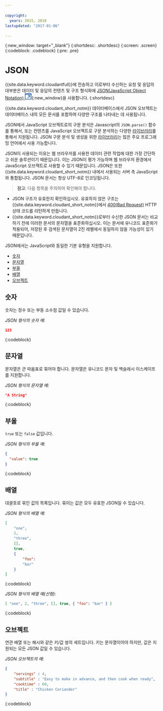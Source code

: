 ```yaml
---

copyright:
  years: 2015, 2018
lastupdated: "2017-01-06"

---
```


{:new_window: target="_blank"}
{:shortdesc: .shortdesc}
{:screen: .screen}
{:codeblock: .codeblock}
{:pre: .pre}

# JSON

{{site.data.keyword.cloudantfull}}에 전송하고 이로부터 수신하는 요청 및 응답의 대부분은 데이터 및 응답의 컨텐츠 및 구조 형식화에
[JSON(JavaScript Object Notation) ![외부 링크 아이콘](../images/launch-glyph.svg "외부 링크 아이콘")](https://en.wikipedia.org/wiki/JSON){:new_window}을 사용합니다.
{:shortdesc}

{{site.data.keyword.cloudant_short_notm}} 데이터베이스에서 JSON 오브젝트는 데이터베이스 내의 모든 문서를 포함하여 다양한 구조를 나타내는 데 사용됩니다.

JSON에서 JavaScript 오브젝트로의 구문 분석은 Javascript의 `JSON.parse()` 함수를 통해서, 또는
컨텐츠를 JavaScript 오브젝트로 구문 분석하는 다양한 [라이브러리](../libraries/index.html)를 통해서 지원됩니다.
JSON 구문 분석 및 생성을 위한 [라이브러리](../libraries/index.html)는 많은 주요 프로그래밍 언어에서 사용 가능합니다.

JSON이 사용되는 이유는 웹 브라우저를 사용한 데이터 관련 작업에 대한 가장 간단하고 쉬운 솔루션이기 때문입니다.
이는 JSON이 평가 가능하며 웹 브라우저 환경에서 JavaScript 오브젝트로 사용할 수 있기 때문입니다.
JSON은 또한 {{site.data.keyword.cloudant_short_notm}} 내에서 사용되는 서버 측 JavaScript와 통합됩니다.
JSON 문서는 항상 UTF-8로 인코딩됩니다.

>   **참고**: 다음 항목을 주의하여 확인해야 합니다.

-   JSON 구조가 유효한지 확인하십시오.
    유효하지 않은 구조는 {{site.data.keyword.cloudant_short_notm}}에서 [400(Bad Request)](../api/http.html#400) HTTP 상태 코드를 리턴하게 만듭니다.
-   {{site.data.keyword.cloudant_short_notm}}로부터 수신한 JSON 문서는 비교하기 전에 이러한 문서의 문자열을 표준화하십시오.
    이는 문서에 유니코드 표준화가 적용되어, 저장된 후 검색된 문자열이 2진 레벨에서 동일하지 않을 가능성이 있기 때문입니다.

JSON에서는 JavaScript와 동일한 기본 유형을 지원합니다.

-   [숫자](#numbers)
-   [문자열](#strings)
-   [부울](#booleans)
-   [배열](#arrays)
-   [오브젝트](#objects)

## 숫자

숫자는 정수 또는 부동 소수점 값일 수 있습니다.

_JSON 형식의 숫자 예:_

```json
123
```
{:codeblock}

## 문자열

문자열은 큰 따옴표로 묶어야 합니다. 문자열은 유니코드 문자 및 백슬래시 이스케이프를 지원합니다.

_JSON 형식의 문자열 예:_

```json
"A String"
```
{:codeblock}

## 부울

`true` 또는 `false` 값입니다.

_JSON 형식의 부울 예:_

```json
{
  "value": true
}
```
{:codeblock}

## 배열

대괄호로 묶인 값의 목록입니다. 묶이는 값은 모두 유효한 JSON일 수 있습니다.

_JSON 형식의 배열 예:_

```json
[
    "one",
    2,
    "three",
    [],
    true,
    {
        "foo":
        "bar"
    }
]
```
{:codeblock}

_JSON 형식의 배열 예(선형):_

```json
[ "one", 2, "three", [], true, { "foo": "bar" } ]
```
{:codeblock}

## 오브젝트

연관 배열 또는 해시와 같은 키/값 쌍의 세트입니다.
키는 문자열이어야 하지만, 값은 지원되는 모든 JSON 값일 수 있습니다.

_JSON 오브젝트의 예:_

```json
{
    "servings" : 4,
    "subtitle" : "Easy to make in advance, and then cook when ready",
    "cooktime" : 60,
    "title" : "Chicken Coriander"
}
```
{:codeblock}

